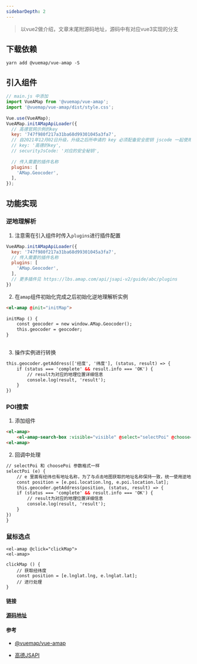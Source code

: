 ```yaml
---
sidebarDepth: 2
---
```


> 以vue2做介绍，文章末尾附源码地址，源码中有对应vue3实现的分支

## 下载依赖

``` shell
yarn add @vuemap/vue-amap -S
```

## 引入组件

``` js
// main.js 中添加
import VueAMap from '@vuemap/vue-amap';
import '@vuemap/vue-amap/dist/style.css';
​
Vue.use(VueAMap);
VueAMap.initAMapApiLoader({
  // 高德官网示例的key
  key: '747f980f217a31ba68d99301045a3fa7',
  // 自2021年12月02日升级，升级之后所申请的 key 必须配备安全密钥 jscode 一起使用
  // key: '高德的key',
  // securityJsCode: '对应的安全秘钥',
    
  // 传入需要的插件名称
  plugins: [
    'AMap.Geocoder',
  ],
});
```

## 功能实现

### 逆地理解析

1.  注意需在引入组件时传入`plugins`进行插件配置

``` js
VueAMap.initAMapApiLoader({
  key: '747f980f217a31ba68d99301045a3fa7',
  // 传入需要的插件名称
  plugins: [
    'AMap.Geocoder',
  ],
  // 更多插件见 https://lbs.amap.com/api/jsapi-v2/guide/abc/plugins
})
```

2.  在`amap`组件初始化完成之后初始化逆地理解析实例

``` html
<el-amap @init="initMap">
​
initMap () {
    const geocoder = new window.AMap.Geocoder();
    this.geocoder = geocoder;
}
    
```

3.  操作实例进行转换

``` html
this.geocoder.getAddress(['经度', '纬度'], (status, result) => {
    if (status === 'complete' && result.info === 'OK') {
        // result为对应的地理位置详细信息
        console.log(result, 'result');
    }
})
```

### POI搜索

1.  添加组件

``` html
<el-amap>
    <el-amap-search-box :visible="visible" @select="selectPoi" @choose="choosePoi"></el-amap-search-box>
<el-amap>
```

2.  回调中处理

``` html
// selectPoi 和 choosePoi 参数格式一样
selectPoi (e) {
    // e 里面有经纬也有地址名称，为了与点击地图获取的地址名称保持一致，统一使用逆地理进行解析
    const position = [e.poi.location.lng, e.poi.location.lat];
    this.geocoder.getAddress(position, (status, result) => {
    if (status === 'complete' && result.info === 'OK') {
        // result为对应的地理位置详细信息
        console.log(result, 'result');
    }
})
}
```

### 鼠标选点

```
<el-amap @click="clickMap">
<el-amap>
    
clickMap () {
    // 获取经纬度
    const position = [e.lnglat.lng, e.lnglat.lat];
    // 进行处理
}
```
#### 链接

#### [源码地址](https://gitee.com/noice__li/amap-demo)

#### 参考

-   [@vuemap/vue-amap](https://vue-amap.guyixi.cn/)

<!---->

-   [高德JSAPI](https://lbs.amap.com/api/jsapi-v2/summary)
